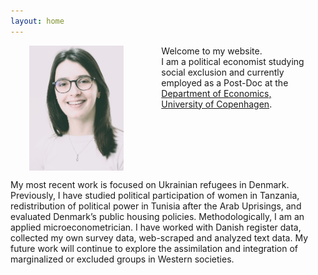 ```yaml
---
layout: home
---
```


<style>
  .container {
    display: flex;
    justify-content: center;
  }
  .column {
    margin: 0 30px; /* Adjust the margin as needed */
  }
</style>

<div class="container">
  <div class="column">
    <img src="folder/portrait.jpg"
    style="float: left; margin-right: 30px;" />
  </div>
  <div class="column">
 Welcome to my website. <br>
 I am a political economist studying social exclusion and currently employed as a Post-Doc at the <a href="https://www.economics.ku.dk/">Department of Economics, University of Copenhagen</a>. <br>
</div>
</div>

My most recent work is focused on Ukrainian refugees in Denmark.
Previously, I have studied political participation of women in Tanzania, redistribution of political power in Tunisia
after the Arab Uprisings, and evaluated Denmark’s public housing policies. Methodologically, I am an applied microeconometrician.
I have worked with Danish register data, collected my own survey data, web-scraped and analyzed text
data. My future work will continue to explore the assimilation and integration of marginalized or excluded groups in Western societies.




